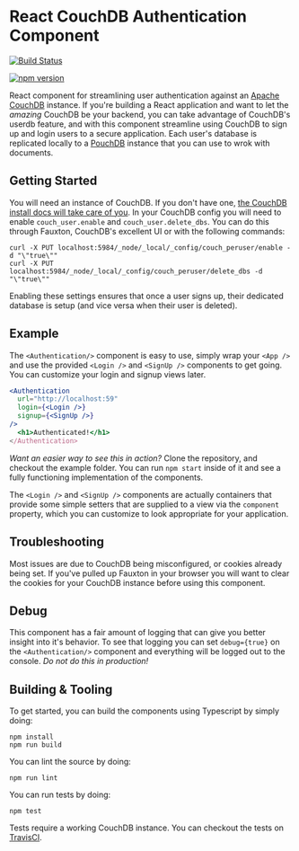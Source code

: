 # React CouchDB Authentication Component

[![Build Status](https://travis-ci.org/stanlemon/react-couchdb-authentication.svg?branch=master)](https://travis-ci.org/stanlemon/react-couchdb-authentication)

[![npm version](https://badge.fury.io/js/%40stanlemon%2Freact-couchdb-authentication.svg)](https://badge.fury.io/js/%40stanlemon%2Freact-couchdb-authentication)

React component for streamlining user authentication against an [Apache CouchDB](http://couchdb.apache.org) instance.
If you're building a React application and want to let the _amazing_ CouchDB be your backend, you can
take advantage of CouchDB's userdb feature, and with this component streamline using CouchDB to sign up
and login users to a secure application.  Each user's database is replicated locally to a 
[PouchDB](https://pouchdb.com) instance that you can use to wrok with documents.

## Getting Started

You will need an instance of CouchDB. If you don't have one, [the CouchDB install docs will take care of you](https://docs.couchdb.org/en/stable/install/index.html).
In your CouchDB config you will need to enable `couch_user.enable` and `couch_user.delete_dbs`. You can do this through Fauxton, CouchDB's excellent UI or with the following commands:

```
curl -X PUT localhost:5984/_node/_local/_config/couch_peruser/enable -d "\"true\""
curl -X PUT localhost:5984/_node/_local/_config/couch_peruser/delete_dbs -d "\"true\""
```

Enabling these settings ensures that once a user signs up, their dedicated database is setup (and vice versa when their user is deleted).

## Example

The `<Authentication/>` component is easy to use, simply wrap your `<App />` and use the provided `<Login />` and `<SignUp />` components to get going. You can customize your login and signup views later.

```jsx
<Authentication
  url="http://localhost:59"
  login={<Login />}
  signup={<SignUp />}
/>
  <h1>Authenticated!</h1>
</Authentication>
```

_Want an easier way to see this in action?_ Clone the repository, and checkout the example folder. You can run `npm start` inside of it and see a fully functioning implementation of the components.

The `<Login />` and `<SignUp />` components are actually containers that provide some simple setters that are supplied to a view via the `component` property, which you can customize to look appropriate for your application.

## Troubleshooting

Most issues are due to CouchDB being misconfigured, or cookies already being set.  If you've pulled up Fauxton in your browser you will want to clear the cookies for your CouchDB instance before using this component.

## Debug

This component has a fair amount of logging that can give you better insight into it's behavior. To see that logging you can set `debug={true}` on the `<Authentication/>` component and everything will be logged out to the console. _Do not do this in production!_


## Building & Tooling

To get started, you can build the components using Typescript by simply doing:

    npm install
    npm run build

You can lint the source by doing:

    npm run lint

You can run tests by doing:

    npm test

Tests require a working CouchDB instance. You can checkout the tests on [TravisCI](https://travis-ci.org/stanlemon/react-couchdb-authentication).
